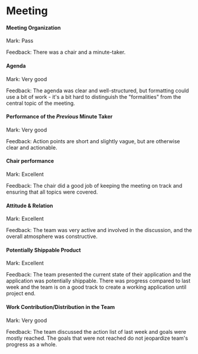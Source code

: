 # Meeting

#### Meeting Organization

Mark: Pass

Feedback: There was a chair and a minute-taker.

#### Agenda

Mark: Very good

Feedback: The agenda was clear and well-structured, but formatting could use a bit of work - it's a bit hard to distinguish the "formalities" from the central topic of the meeting.

#### Performance of the *Previous* Minute Taker

Mark: Very good

Feedback: Action points are short and slightly vague, but are otherwise clear and actionable.

#### Chair performance

Mark: Excellent

Feedback: The chair did a good job of keeping the meeting on track and ensuring that all topics were covered.

#### Attitude & Relation

Mark: Excellent

Feedback: The team was very active and involved in the discussion, and the overall atmosphere was constructive.

#### Potentially Shippable Product

Mark: Excellent

Feedback: The team presented the current state of their application and the application was potentially shippable. There was progress compared to last week and the team is on a good track to create a working application until project end.


#### Work Contribution/Distribution in the Team

Mark: Very good

Feedback: The team discussed the action list of last week and goals were mostly reached. The goals that were not reached do not jeopardize team's progress as a whole.


